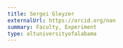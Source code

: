 ```yaml
---
title: Sergei Gleyzer
externalUrl: https://orcid.org/nan
summary: Faculty, Experiment
type: altuniversityofalabama
---
```

